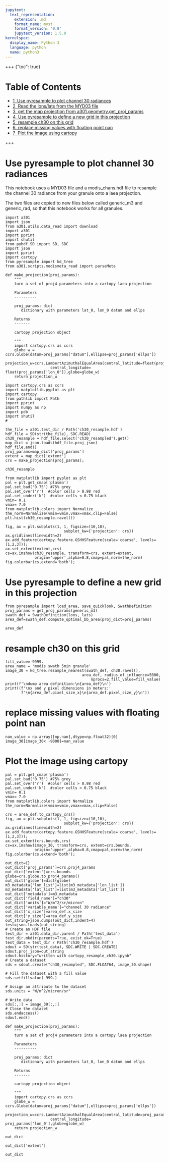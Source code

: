 ```yaml
---
jupytext:
  text_representation:
    extension: .md
    format_name: myst
    format_version: '0.8'
    jupytext_version: 1.5.0
kernelspec:
  display_name: Python 3
  language: python
  name: python3
---
```


+++ {"toc": true}

<h1>Table of Contents<span class="tocSkip"></span></h1>
<div class="toc"><ul class="toc-item"><li><span><a href="#Use-pyresample-to-plot-channel-30-radiances" data-toc-modified-id="Use-pyresample-to-plot-channel-30-radiances-1"><span class="toc-item-num">1&nbsp;&nbsp;</span>Use pyresample to plot channel 30 radiances</a></span></li><li><span><a href="#Read-the-lons/lats-from-the-MYD03-file" data-toc-modified-id="Read-the-lons/lats-from-the-MYD03-file-2"><span class="toc-item-num">2&nbsp;&nbsp;</span>Read the lons/lats from the MYD03 file</a></span></li><li><span><a href="#get-the-map-projection-from-a301.geometry.get_proj_params" data-toc-modified-id="get-the-map-projection-from-a301.geometry.get_proj_params-3"><span class="toc-item-num">3&nbsp;&nbsp;</span>get the map projection from a301.geometry.get_proj_params</a></span></li><li><span><a href="#Use-pyresample-to-define-a-new-grid-in-this-projection" data-toc-modified-id="Use-pyresample-to-define-a-new-grid-in-this-projection-4"><span class="toc-item-num">4&nbsp;&nbsp;</span>Use pyresample to define a new grid in this projection</a></span></li><li><span><a href="#resample-ch30-on-this-grid" data-toc-modified-id="resample-ch30-on-this-grid-5"><span class="toc-item-num">5&nbsp;&nbsp;</span>resample ch30 on this grid</a></span></li><li><span><a href="#replace-missing-values-with-floating-point-nan" data-toc-modified-id="replace-missing-values-with-floating-point-nan-6"><span class="toc-item-num">6&nbsp;&nbsp;</span>replace missing values with floating point nan</a></span></li><li><span><a href="#Plot-the-image-using-cartopy" data-toc-modified-id="Plot-the-image-using-cartopy-7"><span class="toc-item-num">7&nbsp;&nbsp;</span>Plot the image using cartopy</a></span></li></ul></div>

+++

# Use pyresample to plot channel 30 radiances

This notebook uses a MYD03 file and a modis_chans.hdf file to resample the channel 30 radiance
from your granule onto a laea projection.

The two files are copied to new files below called generic_m3 and generic_rad,
so that this notebook works for all granules.

```{code-cell}
import a301
import json
from a301.utils.data_read import download
import a301
import pprint
import shutil
from pyhdf.SD import SD, SDC
import json
import pprint
import cartopy
from pyresample import kd_tree
from a301.scripts.modismeta_read import parseMeta
```

```{code-cell}
def make_projection(proj_params):
    """
    turn a set of proj4 parameters into a cartopy laea projection
    
    Parameters
    ----------
    
    proj_params: dict
       dictionary with parameters lat_0, lon_0 datum and ellps
       
    Returns
    -------
    
    cartopy projection object
    
    """
    import cartopy.crs as ccrs
    globe_w = ccrs.Globe(datum=proj_params["datum"],ellipse=proj_params['ellps'])
    projection_w=ccrs.LambertAzimuthalEqualArea(central_latitude=float(proj_params['lat_0']),
                    central_longitude= float(proj_params['lon_0']),globe=globe_w)
    return projection_w
```

```{code-cell}
import cartopy.crs as ccrs
import matplotlib.pyplot as plt
import cartopy
from pathlib import Path
import pprint
import numpy as np
import pdb
import shutil
#
```

```{code-cell}
the_file = a301.test_dir / Path('ch30_resample.hdf')
hdf_file = SD(str(the_file), SDC.READ)
ch30_resample = hdf_file.select('ch30_resampled').get()
map_dict = json.loads(hdf_file.proj_json)
hdf_file.end()
proj_params=map_dict['proj_params']
extent = map_dict['extent']
crs = make_projection(proj_params);
```

```{code-cell}
ch30_resample
```

```{code-cell}
from matplotlib import pyplot as plt
pal = plt.get_cmap('plasma')
pal.set_bad('0.75') #75% grey
pal.set_over('r')  #color cells > 0.98 red
pal.set_under('k')  #color cells < 0.75 black
vmin= 0.1
vmax= 7.0
from matplotlib.colors import Normalize
the_norm=Normalize(vmin=vmin,vmax=vmax,clip=False)
plt.hist(ch30_resample.ravel())
```

```{code-cell}
fig, ax = plt.subplots(1, 1, figsize=(10,10),
                          subplot_kw={'projection': crs})
ax.gridlines(linewidth=2)
ax.add_feature(cartopy.feature.GSHHSFeature(scale='coarse', levels=[1,2,3]));
ax.set_extent(extent,crs)
cs=ax.imshow(ch30_resample, transform=crs, extent=extent, 
             origin='upper',alpha=0.8,cmap=pal,norm=the_norm)
fig.colorbar(cs,extend='both');
```

# Use pyresample to define a new grid in this projection

```{code-cell}
from pyresample import load_area, save_quicklook, SwathDefinition
proj_params = get_proj_params(generic_m3)
swath_def = SwathDefinition(lons, lats)
area_def=swath_def.compute_optimal_bb_area(proj_dict=proj_params)
```

```{code-cell}
area_def
```

# resample ch30 on this grid

```{code-cell}
fill_value=-9999.
area_name = 'modis swath 5min granule'
image_30 = kd_tree.resample_nearest(swath_def, ch30.ravel(),
                                  area_def, radius_of_influence=5000, 
                                      nprocs=2,fill_value=fill_value)
print(f'\ndump area definition:\n{area_def}\n')
print((f'\nx and y pixel dimensions in meters:'
       f'\n{area_def.pixel_size_x}\n{area_def.pixel_size_y}\n'))
```

# replace missing values with floating point nan

```{code-cell}
nan_value = np.array([np.nan],dtype=np.float32)[0]
image_30[image_30< -9000]=nan_value
```

# Plot the image using cartopy

```{code-cell}
pal = plt.get_cmap('plasma')
pal.set_bad('0.75') #75% grey
pal.set_over('r')  #color cells > 0.98 red
pal.set_under('k')  #color cells < 0.75 black
vmin= 0.1
vmax= 7.0
from matplotlib.colors import Normalize
the_norm=Normalize(vmin=vmin,vmax=vmax,clip=False)
```

```{code-cell}
crs = area_def.to_cartopy_crs()
fig, ax = plt.subplots(1, 1, figsize=(10,10),
                          subplot_kw={'projection': crs})
ax.gridlines(linewidth=2)
ax.add_feature(cartopy.feature.GSHHSFeature(scale='coarse', levels=[1,2,3]));
ax.set_extent(crs.bounds,crs)
cs=ax.imshow(image_30, transform=crs, extent=crs.bounds, 
             origin='upper',alpha=0.8,cmap=pal,norm=the_norm)
fig.colorbar(cs,extend='both');
```

```{code-cell}
out_dict={}
out_dict['proj_params']=crs.proj4_params
out_dict['extent']=crs.bounds
globe=crs.globe.to_proj4_params()
out_dict['globe']=dict(globe)
m3_metadata['lon_list']=list(m3_metadata['lon_list'])
m3_metadata['lat_list']=list(m3_metadata['lat_list'])
out_dict['metadata']=m3_metadata
out_dict['field_name']="ch30"
out_dict['units']="W/m^2/sr/micron"
out_dict['variable_name']="channel 30 radiance"
out_dict['x_size']=area_def.x_size
out_dict['y_size']=area_def.y_size
out_string=json.dumps(out_dict,indent=4)
test=json.loads(out_string)
# Create an HDF file
test_dir = a301.data_dir.parent / Path('test_data')
test_dir.mkdir(parents=True, exist_ok=True)
test_data = test_dir / Path('ch30_resample.hdf')
sdout = SD(str(test_data), SDC.WRITE | SDC.CREATE)
sdout.proj_json=out_string
sdout.history="written with cartopy_resample_ch30.ipynb"
# Create a dataset
sds = sdout.create("ch30_resampled", SDC.FLOAT64, image_30.shape)

# Fill the dataset with a fill value
sds.setfillvalue(-999.)
    
# Assign an attribute to the dataset
sds.units = "W/m^2/micron/sr"

# Write data
sds[:,:] = image_30[:,:]
# Close the dataset
sds.endaccess()
sdout.end()
```

```{code-cell}
def make_projection(proj_params):
    """
    turn a set of proj4 parameters into a cartopy laea projection
    
    Parameters
    ----------
    
    proj_params: dict
       dictionary with parameters lat_0, lon_0 datum and ellps
       
    Returns
    -------
    
    cartopy projection object
    
    """
    import cartopy.crs as ccrs
    globe_w = ccrs.Globe(datum=proj_params["datum"],ellipse=proj_params['ellps'])
    projection_w=ccrs.LambertAzimuthalEqualArea(central_latitude=proj_params['lat_0'],
                    central_longitude= proj_params['lon_0'],globe=globe_w)
    return projection_w
```

```{code-cell}
out_dict
```

```{code-cell}
out_dict['extent']
```

```{code-cell}
out_dict
```

```{code-cell}

```
